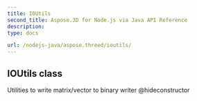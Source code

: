 ```yaml
---
title: IOUtils 
second_title: Aspose.3D for Node.js via Java API Reference
description: 
type: docs

url: /nodejs-java/aspose.threed/ioutils/
---
```

## IOUtils class

  Utilities to write matrix/vector to binary writer  @hideconstructor



